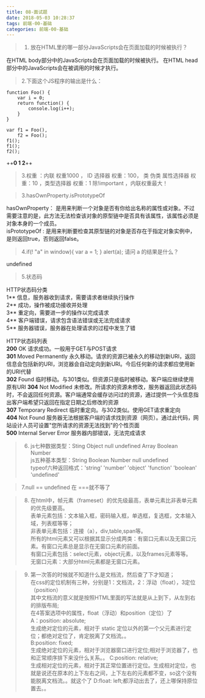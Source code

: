 ```yaml
---
title: 08-面试题
date: 2018-05-03 10:28:37
tags: 前端-00-基础
categories: 前端-00-基础
---
```

> 1. 放在HTML里的哪一部分JavaScripts会在页面加载的时候被执行？

  在HTML body部分中的JavaScripts会在页面加载的时候被执行。 
在HTML head部分中的JavaScripts会在被调用的时候才执行。

> 2.下面这个JS程序的输出是什么：
```
function Foo() {
    var i = 0;
    return function() {
        console.log(i++);
    }
}
 
var f1 = Foo(),
    f2 = Foo();
f1();
f1();
f2();
```
++**0 1 2**++
> 3.权重 ：内联 权重1000 ， ID 选择器 权重：100， 类 伪类 属性选择器 权重：10 ，类型选择器 权重：1 除!important ，内联权重最大！

> 3.hasOwnProperty.isPrototypeOf  

hasOwnProperty： 是用来判断一个对象是否有你给出名称的属性或对象。不过需要注意的是，此方法无法检查该对象的原型链中是否具有该属性，该属性必须是对象本身的一个成员。  
isPrototypeOf : 是用来判断要检查其原型链的对象是否存在于指定对象实例中，是则返回true，否则返回false。

> 4.if(! "a" in window){
    var a = 1;
}
alert(a);
请问 a 的结果是什么？
  
undefined

> 5.状态码  

HTTP状态码分类   
1** 信息，服务器收到请求，需要请求者继续执行操作  
2** 成功，操作被成功接收并处理  
3** 重定向，需要进一步的操作以完成请求  
4** 客户端错误，请求包含语法错误或无法完成请求  
5** 服务器错误，服务器在处理请求的过程中发生了错 

HTTP状态码列表  
**200** OK  请求成功。一般用于GET与POST请求  
**301** Moved Permanently   永久移动。请求的资源已被永久的移动到新URI，返回信息会包括新的URI，浏览器会自动定向到新URI。今后任何新的请求都应使用新的URI代替  
**302** Found   临时移动。与301类似。但资源只是临时被移动。客户端应继续使用原有URI
**304** Not Modified    未修改。所请求的资源未修改，服务器返回此状态码时，不会返回任何资源。客户端通常会缓存访问过的资源，通过提供一个头信息指出客户端希望只返回在指定日期之后修改的资源  
**307** Temporary Redirect  临时重定向。与302类似。使用GET请求重定向  
**404** Not Found   服务器无法根据客户端的请求找到资源（网页）。通过此代码，网站设计人员可设置"您所请求的资源无法找到"的个性页面  
**500** Internal Server Error   服务器内部错误，无法完成请求  

> 6. js七种数据类型：Sting  Object  null  undefined  Array  Boolean  Number  
js五种基本类型：String Boolean Number null undefined  
typeof六种返回格式：'string'  'number'  'object'  'function'  'boolean'  'undefined'

> 7.null == undefined 在 ===就不等了

> 8. 在html中，帧元素（frameset）的优先级最高，表单元素比非表单元素的优先级要高。  
表单元素包括：文本输入框，密码输入框，单选框，复选框，文本输入域，列表框等等；  
非表单元素包括：连接（a），div,table,span等。  
所有的html元素又可以根据其显示分成两类：有窗口元素以及无窗口元素。有窗口元素总是显示在无窗口元素的前面。  
有窗口元素包括：select元素，object元素，以及frames元素等等。  
无窗口元素：大部分html元素都是无窗口元素。  

> 9. 第一次答的时候就不知道什么是文档流，然后查了下才知道；  
在css的定位机制有三种，分别是1：文档流，2：浮动（float），3定位（position）  
其中文档流的意义就是按照HTML里面的写法就是从上到下，从左到右的排版布局;  
在4答案选项中的属性，float（浮动）和position（定位）了  
A：position: absolute;  
生成绝对定位的元素，相对于 static 定位以外的第一个父元素进行定位；都绝对定位了，肯定脱离了文档流。。  
B:position: fixed;  
生成绝对定位的元素，相对于浏览器窗口进行定位;相对于浏览器了，也和正常顺序排下来没什么关系。。
C:position: relative;  
生成相对定位的元素，相对于其正常位置进行定位。生成相对定位，也就是说还在原本的上下左右之间，上下左右的元素都不变，so这个没有能脱离文档流。。就这个了
D:float: left;都浮动出去了，还上哪保持原位置去。。